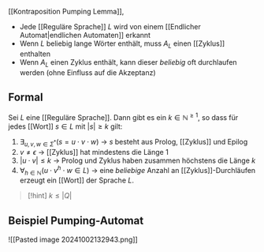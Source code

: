 [[Kontraposition Pumping Lemma]], 

- Jede [[Reguläre Sprache]] $L$ wird von einem [[Endlicher Automat|endlichen Automaten]] erkannt
- Wenn $L$ beliebig lange Wörter enthält, muss $A_{L}$ einen [[Zyklus]] enthalten
- Wenn $A_{L}$ einen Zyklus enthält, kann dieser _beliebig_ oft durchlaufen werden (ohne Einfluss auf die Akzeptanz)

## Formal
Sei $L$ eine [[Reguläre Sprache]].
Dann gibt es ein $k \in \mathbb{N}^{\geq 1}$, so dass für jedes [[Wort]] $s \in L$ mit $|s| \geq k$ gilt:
1. $\exists_{u, v, w \in \Sigma^{*}}(s = u\cdot v \cdot w)$ -> $s$ besteht aus Prolog, [[Zyklus]] und Epilog
2. $v \neq \epsilon$ -> [[Zyklus]] hat mindestens die Länge $1$
3. $|u \cdot v| \leq k$ -> Prolog und Zyklus haben zusammen höchstens die Länge $k$
4. $\forall_{h\in \mathbb{N}}(u\cdot v^{h}\cdot w \in L)$  -> eine _beliebige_ Anzahl an [[Zyklus]]-Durchläufen erzeugt ein [[Wort]] der Sprache $L$.



> [!hint] $k \leq |Q|$ 
## Beispiel Pumping-Automat
![[Pasted image 20241002132943.png]]